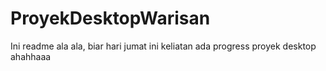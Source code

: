 # ProyekDesktopWarisan

Ini readme ala ala, biar hari jumat ini keliatan ada progress proyek desktop ahahhaaa